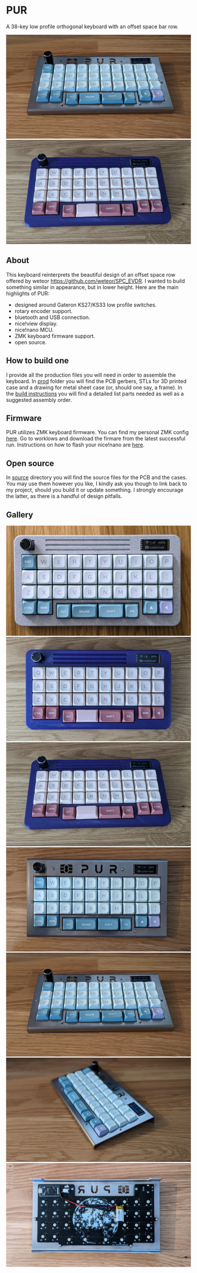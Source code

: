 # PUR

A 38-key low profile orthogonal keyboard with an offset space bar row. 

![Stainless steel case PUR](img/pur-steel-front.jpg)
![PLA PUR](img/pur-pla-purple-front.jpg)

## About

This keyboard reinterprets the beautiful design of an offset space row offered by weteor https://github.com/weteor/SPC_EVDR. I wanted to build something similar in appearance, but in lower height. Here are the main highlights of PUR:
- designed around Gateron KS27/KS33 low profile switches.
- rotary encoder support.
- bluetooth and USB connection.
- nice!view display.
- nice!nano MCU.
- ZMK keyboard firmware support.
- open source.

## How to build one

I provide all the production files you will need in order to assemble the keyboard. In [prod](prod/) folder you will find the PCB gerbers, STLs for 3D printed case and a drawing for metal sheet case (or, should one say, a frame). In the [build instructions](prod/build.md) you will find a detailed list parts needed as well as a suggested assembly order.

## Firmware

PUR utilizes ZMK keyboard firmware. You can find my personal ZMK config [here](https://github.com/1000eyed/zmk-config-pur). Go to worklows and download the firmare from the latest successful run. Instructions on how to flash your nice!nano are [here](https://nicekeyboards.com/docs/nice-nano/getting-started/).

## Open source

In [source](source/) directory you will find the source files for the PCB and the cases. You may use them however you like, I kindly ask you though to link back to my project, should you build it or update something. I strongly encourage the latter, as there is a handful of design pitfalls.

## Gallery

![](img/pur-pla-grey-top.jpg)
![](img/pur-pla-purple-top.jpg)
![](img/pur-pla-purple-front.jpg)
![](img/pur-steel-top.jpg)
![](img/pur-steel-front.jpg)
![](img/pur-steel-side.jpg)
![](img/pur-steel-bottom.jpg)
